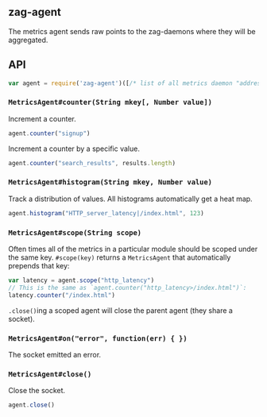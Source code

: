## zag-agent

The metrics agent sends raw points to the zag-daemons where they will
be aggregated.

## API

```javascript
var agent = require('zag-agent')([/* list of all metrics daemon "address:ports" */])
```

### `MetricsAgent#counter(String mkey[, Number value])`

Increment a counter.

```javascript
agent.counter("signup")
```

Increment a counter by a specific value.

```javascript
agent.counter("search_results", results.length)
```

### `MetricsAgent#histogram(String mkey, Number value)`

Track a distribution of values.
All histograms automatically get a heat map.

```javascript
agent.histogram("HTTP_server_latency|/index.html", 123)
```

### `MetricsAgent#scope(String scope)`

Often times all of the metrics in a particular module should be scoped under
the same key. `#scope(key)` returns a `MetricsAgent` that automatically prepends
that key:

```javascript
var latency = agent.scope("http_latency")
// This is the same as `agent.counter("http_latency>/index.html")`:
latency.counter("/index.html")
```

`.close()`ing a scoped agent will close the parent agent (they share a socket).

### `MetricsAgent#on("error", function(err) { })`

The socket emitted an error.

### `MetricsAgent#close()`

Close the socket.

```javascript
agent.close()
```
